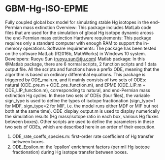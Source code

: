 # GBM-Hg-ISO-EPME
Fully coupled global box model for simulating stable Hg isotopes in the end-Permian mass extinction
Overview: This package includes MatLab code files that are used for the simulation of glboal Hg isotope dynamic arcoss the end-Permian mass extinction
Hardware requirements: This package requires only a standard computer with enough RAM to support the in-memory operations. Software requirements: The package has been tested on the software MatLab (R2016b, MathWorks) in Windows 10 system.
Developers: Ruoyu Sun (ruoyu.sun@tju.com) 
Matlab package: In this @Matlab package, there are 6 normal scripts, 2 function scripts and 1 data output file. All the scripts and functions have a prefix ODE, meaning that the algorithm is based on ordinary differential equations. This package is triggered by ODE_main.m, and it mainly consists of two sets of ODEs: natural (ODE_pre.m + ODE_pre_function.m), and EPME (ODE_LIP.m + ODE_LIP_function.m), corresponding to natural, and end-Permian mass extinction Hg cycles. In these two sets of ODEs (four files), the variable sign_type is used to define the types of isotope fractionation (sign_type=1 for MDF, sign_type=2 for MIF, i.e. the model runs either MDF or MIF but not both at the same time). ODE_display_output.m is used to display numerically the simulation results (Hg mass/isotope ratio in each box, various Hg fluxes between boxes). Other scripts are used to define the parameters in these two sets of ODEs, which are described here in an order of their execution.
1)	ODE_rate_coeffs_species.m: first-order rate coefficient of Hg transfer between boxes.
2)	ODE_Epsilon.m:  the ‘epsilon’ enrichment factors (per mil Hg isotope fractionation) during Hg isotope transfer between boxes. 
